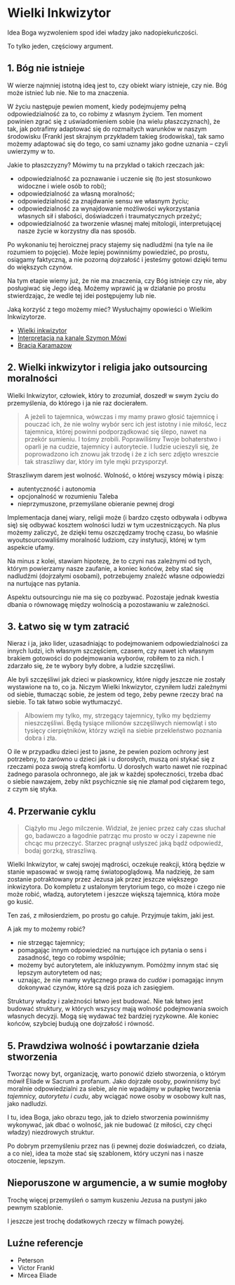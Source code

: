 # Wielki Inkwizytor

Idea Boga wyzwoleniem spod idei władzy jako nadopiekuńczości.

To tylko jeden, częściowy argument.

## 1. Bóg nie istnieje

W wierze najmniej istotną ideą jest to, czy obiekt wiary istnieje, czy
nie. Bóg może istnieć lub nie. Nie to ma znaczenia.

W życiu następuje pewien moment, kiedy podejmujemy pełną
odpowiedzialność za to, co robimy z własnym życiem. Ten moment powinien
zgrać się z uświadomieniem sobie (na wielu płaszczyznach), że tak, jak
potrafimy adaptować się do rozmaitych warunków w naszym środowisku
(Frankl jest skrajnym przykładem takieg środowiska), tak samo możemy
adaptować się do tego, co sami uznamy jako godne uznania – czyli
uwierzymy w to.

Jakie to płaszczyzny? Mówimy tu na przykład o takich rzeczach jak:

- odpowiedzialność za poznawanie i uczenie się (to jest stosunkowo
widoczne i wiele osób to robi);
- odpowiedzialność za własną moralność;
- odpowiedzialność za znajdwanie sensu we własnym życiu;
- odpowiedzialność za wynajdowanie możliwości wykorzystania własnych sił
i słabości, doświadczeń i traumatycznych przeżyć;
- odpowiedzialność za tworzenie własnej małej mitologii, interpretującej
nasze życie w korzystny dla nas sposób.

Po wykonaniu tej heroicznej pracy stajemy się nadludźmi (na tyle na ile
rozumiem to pojęcie). Może lepiej powinniśmy powiedzieć, po prostu,
osiągamy faktyczną, a nie pozorną dojrzałość i jesteśmy gotowi dzięki
temu do większych czynów.

Na tym etapie wiemy już, że nie ma znaczenia, czy Bóg istnieje czy nie, 
aby posługiwać się Jego ideą. Możemy wprawić ją w działanie po prostu
stwierdzając, że wedle tej idei postępujemy lub nie.

Jaką korzyść z tego możemy mieć? Wysłuchajmy opowieści o Wielkim
Inkwizytorze.

- [Wielki inkwizytor](https://www.youtube.com/watch?v=3j9weS8oDTg)
- [Interpretacja na kanale Szymon Mówi](https://www.youtube.com/watch?v=oqg8pM9ds-c)
- [Bracia Karamazow](http://biblioteka.kijowski.pl/dostojewski%20fiodor/bracia%20karamazow.pdf)

## 2. Wielki inkwizytor i religia jako outsourcing moralności

Wielki Inkwizytor, człowiek, który to zrozumiał, doszedł w swym życiu
do przemyślenia, do którego i ja nie raz docierałem.

> A jeżeli to tajemnica, wówczas i my mamy prawo głosić tajemnicę i 
> pouczać ich, że nie wolny wybór serc ich jest istotny i nie miłość, 
> lecz tajemnica, której powinni podporządkować się ślepo, nawet na 
> przekór sumieniu. I tośmy zrobili. Poprawiliśmy Twoje bohaterstwo 
> i oparli je na cudzie, tajemnicy i autorytecie. I ludzie ucieszyli 
> się, że poprowadzono ich znowu jak trzodę i że z ich serc zdjęto wreszcie 
> tak straszliwy dar, który im tyle męki przysporzył.

Straszliwym darem jest wolność. Wolność, o której wszyscy mówią i piszą:

- autentyczność i autonomia
- opcjonalność w rozumieniu Taleba
- nieprzymuszone, przemyślane obieranie pewnej drogi

Implementacja danej wiary, religii może (i bardzo często odbywała i
odbywa się) się odbywać kosztem wolności ludzi w tym uczestniczących. 
Na plus możemy zaliczyć, że dzięki temu oszczędzamy trochę czasu, bo
właśnie wyoutsourcowaliśmy moralność ludziom, czy instytucji, której w
tym aspekcie ufamy. 

Na minus z kolei, stawiam hipotezę, że to czyni nas zależnymi od tych, 
którym powierzamy nasze zaufanie, a koniec końców, żeby stać się 
nadludźmi (dojrzałymi osobami), potrzebujemy znaleźć własne odpowiedzi 
na nurtujące nas pytania.

Aspektu outsourcingu nie ma się co pozbywać. Pozostaje jednak kwestia
dbania o równowagę między wolnością a pozostawaniu w zależności.

## 3. Łatwo się w tym zatracić

Nieraz i ja, jako lider, uzasadniając to podejmowaniem
odpowiedzialności za innych ludzi, ich własnym szczęściem, czasem, czy
nawet ich własnym brakiem gotowości do podejmowania wyborów, robiłem to
za nich. I zdarzało się, że te wybory były dobre, a ludzie szczęśliwi.

Ale byli szczęśliwi jak dzieci w piaskownicy, które nigdy jeszcze nie
zostały wystawione na to, co ja. Niczym Wielki Inkwizytor, czyniłem
ludzi zależnymi od siebie, tłumacząc sobie, że jestem od tego, żeby
pewne rzeczy brać na siebie. To tak łatwo sobie wytłumaczyć.

> Albowiem my tylko, my, strzegący tajemnicy, tylko my będziemy 
> nieszczęśliwi. Będą tysiące milionów szczęśliwych niemowląt 
> i sto tysięcy cierpiętników, którzy wzięli na siebie przekleństwo 
> poznania dobra i zła.

O ile w przypadku dzieci jest to jasne, że pewien poziom ochrony jest
potrzebny, to zarówno u dzieci jak i u dorosłych, muszą oni stykać się z
rzeczami poza swoją strefą komfortu. U dorosłych warto nawet nie
rozpinać żadnego parasola ochronnego, ale jak w każdej społeczności,
trzeba dbać o siebie nawzajem, żeby nikt psychicznie się nie złamał pod
ciężarem tego, z czym się styka.

## 4. Przerwanie cyklu

> Ciążyło mu Jego milczenie. Widział, że jeniec przez cały czas słuchał 
> go, badawczo a łagodnie patrząc mu prosto w oczy i zapewne nie chcąc 
> mu przeczyć. Starzec pragnął usłyszeć jaką bądź odpowiedź, 
> bodaj gorzką, straszliwą.

Wielki Inkwizytor, w całej swojej mądrości, oczekuje reakcji, którą
będzie w stanie wpasować w swoją ramę światopoglądową. Ma nadzieję, że
sam zostanie potraktowany przez Jezusa jak przez jeszcze większego
inkwizytora. Do kompletu z ustalonym terytorium tego, co może i czego
nie może robić, władzą, autorytetem i jeszcze większą tajemnicą, która
może go kusić.

Ten zaś, z miłosierdziem, po prostu go całuje. Przyjmuje takim, jaki
jest.

A jak my to możemy robić?

- nie strzegąc tajemnicy;
- pomagając innym odpowiedzieć na nurtujące ich pytania o sens i
zasadność, tego co robimy wspólnie;
- możemy być autorytetem, ale inkluzywnym. Pomóżmy innym stać się
lepszym autorytetem od nas;
- uznając, że nie mamy wyłącznego prawa do _cudów_ i pomagając innym
dokonywać czynów, które są dziś poza ich zasięgiem.

Struktury władzy i zależności łatwo jest budować. Nie tak łatwo jest
budować struktury, w których wszyscy mają wolność podejmowania swoich
własnych decyzji. Mogą się wydawać też bardziej ryzykowne. Ale koniec
końców, szybciej budują one dojrzałość i równość.

## 5. Prawdziwa wolność i powtarzanie dzieła stworzenia

Tworząc nowy byt, organizację, warto ponowić dzieło stworzenia, o którym
mówił Eliade w Sacrum a profanum. Jako dojrzałe osoby, powinniśmy być
moralnie odpowiedzialni za siebie, ale nie wpadajmy w pułapkę tworzenia
_tajemnicy, autorytetu i cudu_, aby wciągać nowe osoby w osobowy kult
nas, jako nadludzi.

I tu, idea Boga, jako obrazu tego, jak to dzieło stworzenia powinniśmy
wykonywać, jak dbać o wolność, jak nie budować (z miłości, czy chęci
władzy) niezdrowych struktur. 

Po dobrym przemyśleniu przez nas (i pewnej dozie doświadczeń,
co działa, a co nie), idea ta może stać się szablonem, który uczyni 
nas i nasze otoczenie, lepszym.

## Nieporuszone w argumencie, a w sumie mogłoby

Trochę więcej przemyśleń o samym kuszeniu Jezusa na pustyni jako pewnym
szablonie.

I jeszcze jest trochę dodatkowych rzeczy w filmach powyżej.

## Luźne referencje

- Peterson
- Victor Frankl
- Mircea Eliade

